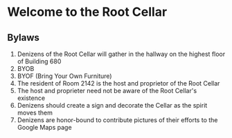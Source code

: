 # Welcome to the Root Cellar

## Bylaws

1. Denizens of the Root Cellar will gather in the hallway on the highest floor of Building 680
2. BYOB
3. BYOF (Bring Your Own Furniture)
4. The resident of Room 2142 is the host and proprietor of the Root Cellar
5. The host and proprieter need not be aware of the Root Cellar's existence
6. Denizens should create a sign and decorate the Cellar as the spirit moves them
7. Denizens are honor-bound to contribute pictures of their efforts to the Google Maps page
